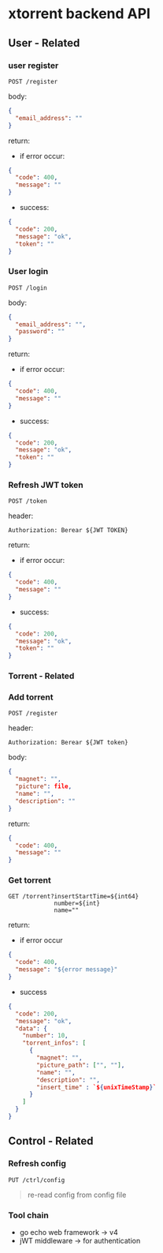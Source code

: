 # xtorrent backend API

## User - Related

### user register

`POST /register`

body:

```json
{
  "email_address": ""
}
```
return:

- if error occur:
```json
{
  "code": 400,
  "message": ""
}
```

- success:
```json
{
  "code": 200,
  "message": "ok",
  "token": ""
}
```

### User login


`POST /login`

body:

```json
{
  "email_address": "",
  "password": ""
}
```
return:

- if error occur:
```json
{
  "code": 400,
  "message": ""
}
```

- success:
```json
{
  "code": 200,
  "message": "ok",
  "token": ""
}
```

### Refresh JWT token


`POST /token`

header:
```
Authorization: Berear ${JWT TOKEN}
```

return: 

- if error occur:
```json
{
  "code": 400,
  "message": ""
}
```

- success:
```json
{
  "code": 200,
  "message": "ok",
  "token": ""
}
```

### Torrent - Related

### Add torrent

`POST /register`

header:

```
Authorization: Berear ${JWT token}
```

body:

```json
{
  "magnet": "",
  "picture": file,
  "name": "",
  "description": ""
}
```

return:

```json
{
  "code": 400,
  "message": ""
}
```

### Get torrent

```
GET /torrent?insertStartTime=${int64}
             number=${int}
             name=""
```

return:

- if error occur

```json
{
  "code": 400,
  "message": "${error message}"
}
```

- success

```json
{
  "code": 200,
  "message": "ok",
  "data": {
    "number": 10,
    "torrent_infos": [
      {
        "magnet": "",
        "picture_path": ["", ""],
        "name": "",
        "description": "",
        "insert_time" : `${unixTimeStamp}`
      }
    ]
  }
}
```

## Control - Related

### Refresh config

`PUT /ctrl/config`

> re-read config from config file


### Tool chain

- go echo web framework  -> v4
- jWT middleware -> for authentication